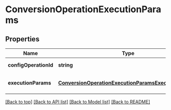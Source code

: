 # ConversionOperationExecutionParams

## Properties

|Name | Type | Description | Notes|
|------------ | ------------- | ------------- | -------------|
|**configOperationId** | **string** |  | [default to undefined]|
|**executionParams** | [**ConversionOperationExecutionParamsExecutionParams**](ConversionOperationExecutionParamsExecutionParams.md) |  | [optional] [default to undefined]|




[[Back to top]](#) [[Back to API list]](../../README.md#documentation-for-api-endpoints) [[Back to Model list]](../../README.md#documentation-for-models) [[Back to README]](../../README.md)
